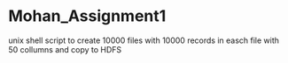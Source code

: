 # Mohan_Assignment1
unix shell script to create 10000 files with 10000 records in easch file with 50 collumns and copy to HDFS
